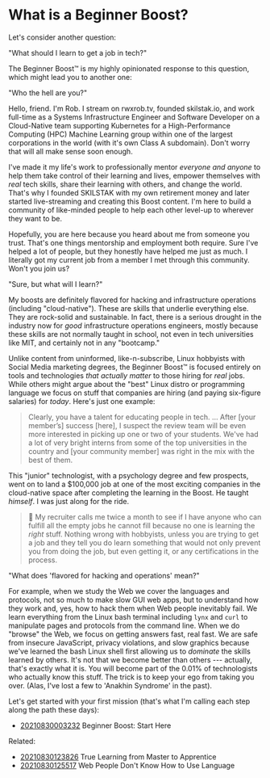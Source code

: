 # What is a Beginner Boost?

Let's consider another question:

"What should I learn to get a job in tech?"

The Beginner Boost™ is my highly opinionated response to this question,
which might lead you to another one:

"Who the hell are you?"

Hello, friend. I'm Rob. I stream on rwxrob.tv, founded skilstak.io, and
work full-time as a Systems Infrastructure Engineer and Software
Developer on a Cloud-Native team supporting Kubernetes for a
High-Performance Computing (HPC) Machine Learning group within one of
the largest corporations in the world (with it's own Class A subdomain).
Don't worry that will all make sense soon enough.

I've made it my life's work to professionally mentor *everyone and
anyone* to help them take control of their learning and lives,
empower themselves with *real* tech skills, share their learning with
others, and change the world. That's why I founded SKILSTAK with my own
retirement money and later started live-streaming and creating this
Boost content. I'm here to build a community of like-minded people to
help each other level-up to wherever they want to be.

Hopefully, you are here because you heard about me from someone you
trust. That's one things mentorship and employment both require. Sure
I've helped a lot of people, but they honestly have helped me just as
much. I literally got my current job from a member I met through this
community. Won't you join us?

"Sure, but what will I learn?"

My boosts are definitely flavored for hacking and infrastructure
operations (including "cloud-native"). These are skills that underlie
everything else. They are rock-solid and sustainable. In fact, there is
a serious drought in the industry now for *good* infrastructure
operations engineers, mostly because these skills are not normally
taught in school, not even in tech universities like MIT, and certainly
not in any "bootcamp." 

Unlike content from uninformed, like-n-subscribe, Linux hobbyists with
Social Media marketing degrees, the Beginner Boost™ is focused entirely
on tools and technologies *that actually matter* to those hiring for
*real* jobs. While others might argue about the "best" Linux distro or
programming language we focus on stuff that companies are hiring (and
paying six-figure salaries) for *today*. Here's just one example:

> Clearly, you have a talent for educating people in tech. … After
> [your member’s] success [here], I suspect the review team will be
> even more interested in picking up one or two of your students.
> We've had a lot of very bright interns from some of the top
> universities in the country and [your community member] was right
> in the mix with the best of them.

This "junior" technologist, with a psychology degree and few prospects,
went on to land a \$100,000 job at one of the most exciting companies in
the cloud-native space after completing the learning in the Boost. He
taught *himself*. I was just along for the ride.

> 🤬
> My recruiter calls me twice a month to see if I have anyone who can
> fulfill all the empty jobs he cannot fill because no one is learning
> the *right* stuff. Nothing wrong with hobbyists, unless you are trying
> to get a job and they tell you do learn something that would not only
> prevent you from doing the job, but even getting it, or any
> certifications in the process.

"What does 'flavored for hacking and operations' mean?"

For example, when we study the Web we cover the languages and protocols,
not so much to make slow GUI web apps, but to understand how they work
and, yes, how to hack them when Web people inevitably fail. We learn
everything from the Linux bash terminal including `lynx` and `curl` to
manipulate pages and protocols from the command line. When we do
"browse" the Web, we focus on getting answers fast, real fast. We are
safe from insecure JavaScript, privacy violations, and slow graphics
because we've learned the bash Linux shell first allowing us to
*dominate* the skills learned by others. It's not that we become better
than others --- actually, that's exactly what it is. You will become
part of the 0.01% of technologists who actually know this stuff. The
trick is to keep your ego from taking you over. (Alas, I've lost a few
to 'Anakhin Syndrome' in the past).

Let's get started with your first mission (that's what I'm calling each
step along the path these days):

* [20210830003232](/20210830003232/) Beginner Boost: Start Here

Related:

* [20210830123826](/20210830123826/) True Learning from Master to Apprentice
* [20210830125517](/20210830125517/) Web People Don't Know How to Use Language
